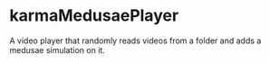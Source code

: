 karmaMedusaePlayer
==================

A video player that randomly reads videos from a folder and adds a medusae simulation on it.
